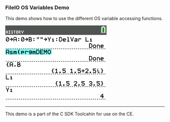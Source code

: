 ### FileIO OS Variables Demo

This demo shows how to use the different OS variable accessing functions.

![Screenshot](screenshot.png)

---

This demo is a part of the C SDK Toolcahin for use on the CE.


